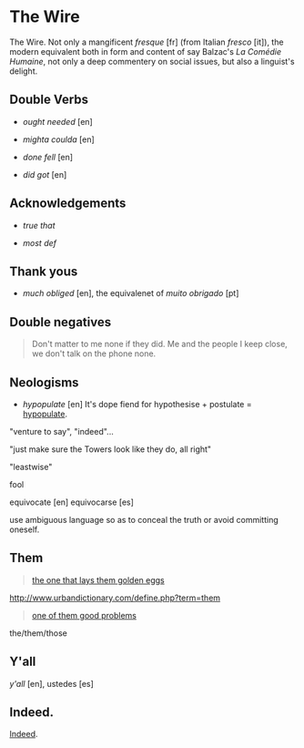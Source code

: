 The Wire
====

The Wire. Not only a mangificent *fresque* [fr] (from Italian *fresco* [it]), the modern equivalent both in form and content of say Balzac's *La Comédie Humaine*, not only a deep commentery on social issues, but also a linguist's delight.

## Double Verbs

* *ought needed* [en]

* *mighta coulda* [en]

* *done fell* [en]

* *did got* [en]

## Acknowledgements

* *true that*

* *most def*

## Thank yous

* *much obliged* [en], the equivalenet of *muito obrigado* [pt]

## Double negatives

>Don't matter to me none if they did. Me and the people I keep close, we don't talk on the phone none.

## Neologisms

* *hypopulate* [en] It's dope fiend for hypothesise + postulate = [hypopulate](http://www.ign.com/boards/threads/what-the-fuck-does-hypopulate-mean.453318029/).

"venture to say", "indeed"...

"just make sure the Towers look like they do, all right"

"leastwise"

fool

equivocate [en] equivocarse [es]

use ambiguous language so as to conceal the truth or avoid committing oneself.

## Them

>[the one that lays them golden eggs](https://www.youtube.com/watch?v=70eU840lc38#t=12)

http://www.urbandictionary.com/define.php?term=them

>[one of them good problems](https://www.youtube.com/watch?v=90cwlneRjPQ#t=30)

the/them/those 

## Y'all

*y'all* [en], ustedes [es]

## Indeed.


[Indeed](https://www.youtube.com/watch?v=zX9RVI0vaDs).
